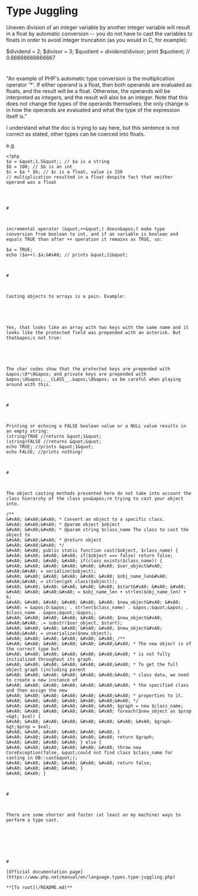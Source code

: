 # Type Juggling





Uneven division of an integer variable by another integer variable will result in a float by automatic conversion -- you do not have to cast the variables to floats in order to avoid integer truncation (as you would in C, for example):

$dividend = 2;
$divisor = 3;
$quotient = $dividend/$divisor;
print $quotient; // 0.66666666666667

  

#



&quot;An example of PHP&apos;s automatic type conversion is the multiplication operator &apos;*&apos;. If either operand is a float, then both operands are evaluated as floats, and the result will be a float. Otherwise, the operands will be interpreted as integers, and the result will also be an integer. Note that this does not change the types of the operands themselves; the only change is in how the operands are evaluated and what the type of the expression itself is.&quot;

I understand what the doc is trying to say here, but this sentence is not correct as stated, other types can be coerced into floats.

e.g.



```
<?php
$a = &quot;1.5&quot;; // $a is a string
$b = 100; // $b is an int
$c = $a * $b; // $c is a float, value is 150
// multiplication resulted in a float despite fact that neither operand was a float


  

#



incremental operator (&quot;++&quot;) doesn&apos;t make type conversion from boolean to int, and if an variable is boolean and equals TRUE than after ++ operation it remains as TRUE, so:

$a = TRUE; 
echo ($a++).$a;&#xA0; // prints &quot;11&quot;

  

#



Casting objects to arrays is a pain. Example:



```
<?php

class MyClass {

&#xA0; &#xA0; private $priv = &apos;priv_value&apos;;
&#xA0; &#xA0; protected $prot = &apos;prot_value&apos;;
&#xA0; &#xA0; public $pub = &apos;pub_value&apos;;
&#xA0; &#xA0; public $MyClasspriv = &apos;second_pub_value&apos;;

}

$test = new MyClass();
echo &apos;&lt;pre&gt;&apos;;
print_r((array) $test);

/*
Array
(
&#xA0; &#xA0; [MyClasspriv] =&gt; priv_value
&#xA0; &#xA0; [*prot] =&gt; prot_value
&#xA0; &#xA0; [pub] =&gt; pub_value
&#xA0; &#xA0; [MyClasspriv] =&gt; second_pub_value
)
 */

?>
```


Yes, that looks like an array with two keys with the same name and it looks like the protected field was prepended with an asterisk. But that&apos;s not true:



```
<?php

foreach ((array) $test as $key =&gt; $value) {
&#xA0; &#xA0; $len = strlen($key);
&#xA0; &#xA0; echo &quot;{$key} ({$len}) =&gt; {$value}&lt;br /&gt;&quot;;
&#xA0; &#xA0; for ($i = 0; $i &lt; $len; ++$i) {
&#xA0; &#xA0; &#xA0; &#xA0; echo ord($key[$i]) . &apos; &apos;;
&#xA0; &#xA0; }
&#xA0; &#xA0; echo &apos;&lt;hr /&gt;&apos;;
}

/*
MyClasspriv (13) =&gt; priv_value
0 77 121 67 108 97 115 115 0 112 114 105 118
*prot (7) =&gt; prot_value
0 42 0 112 114 111 116
pub (3) =&gt; pub_value
112 117 98
MyClasspriv (11) =&gt; second_pub_value
77 121 67 108 97 115 115 112 114 105 118
 */

?>
```


The char codes show that the protected keys are prepended with &apos;\0*\0&apos; and private keys are prepended with &apos;\0&apos;.__CLASS__.&apos;\0&apos; so be careful when playing around with this.

  

#



Printing or echoing a FALSE boolean value or a NULL value results in an empty string:
(string)TRUE //returns &quot;1&quot;
(string)FALSE //returns &quot;&quot;
echo TRUE; //prints &quot;1&quot;
echo FALSE; //prints nothing!

  

#



The object casting methods presented here do not take into account the class hierarchy of the class you&apos;re trying to cast your object into.

/**
&#xA0; &#xA0;&#xA0; * Convert an object to a specific class.
&#xA0; &#xA0;&#xA0; * @param object $object
&#xA0; &#xA0;&#xA0; * @param string $class_name The class to cast the object to
&#xA0; &#xA0;&#xA0; * @return object
&#xA0; &#xA0;&#xA0; */
&#xA0; &#xA0; public static function cast($object, $class_name) {
&#xA0; &#xA0; &#xA0; &#xA0; if($object === false) return false;
&#xA0; &#xA0; &#xA0; &#xA0; if(class_exists($class_name)) {
&#xA0; &#xA0; &#xA0; &#xA0; &#xA0; &#xA0; $ser_object&#xA0; &#xA0;&#xA0; = serialize($object);
&#xA0; &#xA0; &#xA0; &#xA0; &#xA0; &#xA0; $obj_name_len&#xA0; &#xA0;&#xA0; = strlen(get_class($object));
&#xA0; &#xA0; &#xA0; &#xA0; &#xA0; &#xA0; $start&#xA0; &#xA0; &#xA0; &#xA0; &#xA0; &#xA0;&#xA0; = $obj_name_len + strlen($obj_name_len) + 6;
&#xA0; &#xA0; &#xA0; &#xA0; &#xA0; &#xA0; $new_object&#xA0; &#xA0; &#xA0; = &apos;O:&apos; . strlen($class_name) . &apos;:&quot;&apos; . $class_name . &apos;&quot;:&apos;;
&#xA0; &#xA0; &#xA0; &#xA0; &#xA0; &#xA0; $new_object&#xA0; &#xA0;&#xA0; .= substr($ser_object, $start);
&#xA0; &#xA0; &#xA0; &#xA0; &#xA0; &#xA0; $new_object&#xA0; &#xA0;&#xA0; = unserialize($new_object);
&#xA0; &#xA0; &#xA0; &#xA0; &#xA0; &#xA0; /**
&#xA0; &#xA0; &#xA0; &#xA0; &#xA0; &#xA0;&#xA0; * The new object is of the correct type but
&#xA0; &#xA0; &#xA0; &#xA0; &#xA0; &#xA0;&#xA0; * is not fully initialized throughout its graph.
&#xA0; &#xA0; &#xA0; &#xA0; &#xA0; &#xA0;&#xA0; * To get the full object graph (including parent
&#xA0; &#xA0; &#xA0; &#xA0; &#xA0; &#xA0;&#xA0; * class data, we need to create a new instance of 
&#xA0; &#xA0; &#xA0; &#xA0; &#xA0; &#xA0;&#xA0; * the specified class and then assign the new 
&#xA0; &#xA0; &#xA0; &#xA0; &#xA0; &#xA0;&#xA0; * properties to it.
&#xA0; &#xA0; &#xA0; &#xA0; &#xA0; &#xA0;&#xA0; */
&#xA0; &#xA0; &#xA0; &#xA0; &#xA0; &#xA0; $graph = new $class_name;
&#xA0; &#xA0; &#xA0; &#xA0; &#xA0; &#xA0; foreach($new_object as $prop =&gt; $val) {
&#xA0; &#xA0; &#xA0; &#xA0; &#xA0; &#xA0; &#xA0; &#xA0; $graph-&gt;$prop = $val;
&#xA0; &#xA0; &#xA0; &#xA0; &#xA0; &#xA0; }
&#xA0; &#xA0; &#xA0; &#xA0; &#xA0; &#xA0; return $graph;
&#xA0; &#xA0; &#xA0; &#xA0; } else {
&#xA0; &#xA0; &#xA0; &#xA0; &#xA0; &#xA0; throw new CoreException(false, &quot;could not find class $class_name for casting in DB::cast&quot;);
&#xA0; &#xA0; &#xA0; &#xA0; &#xA0; &#xA0; return false;
&#xA0; &#xA0; &#xA0; &#xA0; }
&#xA0; &#xA0; }

  

#



There are some shorter and faster (at least on my machine) ways to perform a type cast.


```
<?php
$string=&apos;12345.678&apos;;
$float=+$string; 
$integer=0|$string;
$boolean=!!$string;
?>
```



  

#

[Official documentation page](https://www.php.net/manual/en/language.types.type-juggling.php)

**[To root](/README.md)**